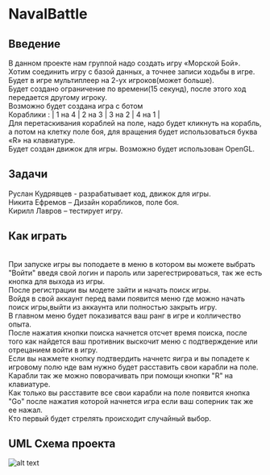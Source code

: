 # NavalBattle

## Введение
В данном проекте нам группой надо создать игру «Морской Бой».  Хотим соединить игру с базой данных, а точнее записи ходьбы в игре. 
<br>
Будет в игре мультиплеер на 2-ух игроков(может больше).
<br>
Будет создано ограничение по времени(15 секунд), после этого ход передается другому игроку.
<br>
Возможно будет создана игра с ботом
<br>
Кораблики : | 1 на 4  | 2 на 3 | 3 на 2 | 4 на 1 |
<br>
Для перетаскивания кораблей на поле, надо будет кликнуть на корабль,
а потом на клетку поле боя, для вращения будет использоваться буква «R» на клавиатуре.
<br>
Будет создан движок для игры. Возможно будет использован OpenGL.
<br>
## Задачи
Руслан Кудрявцев - разрабатывает код, движок для игры.
<br>
Никита Ефремов – Дизайн корабликов, поле боя.
<br>
Кирилл Лавров – тестирует игру.
<br>
## Как играть
<br>
При запуске игры вы поподаете в меню в котором вы можете выбрать "Войти" введя свой логин и пароль или зарегестрироваться, так же есть кнопка для выхода из игры.
<br>
После регистрации вы модете зайти и начать поиск игры. 
<br>
Войдя в свой аккаунт перед вами появится меню где можно начать поиск игры,выйти из аккаунта или полностью закрыть игру.
<br>
В главном меню будет показиватся ваш ранг в игре и колличество опыта.
<br>
После нажатия кнопки поиска начнется отсчет время поиска, после того как найдется ваш противник выскочит меню с подтверждение или отрецанием войти в игру.
<br>
Если вы нажмете кнопку подтвердить начнетс яигра и вы попадете к игровому полю нде вам нужно будет расставить свои карабли на поле.
<br>
Карабли так же можно поворачивать при помощи кнопки "R" на клавиатуре.
<br>
Как только вы расставите все свои карабли на поле появится кнопка "Go" после нажатия которой начнется игра если ваш соперник так же ее нажал.
<br>
Кто первый будет стрелять происходит случайный выбор.
<br>

## UML Схема проекта

 ![alt text](https://github.com/creperkiler2101/NavalBattle/blob/master/Blank%20Diagram%20(1).png)
